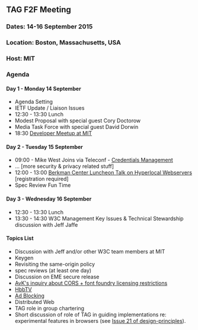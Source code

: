 ## TAG F2F Meeting
### Dates: 14-16 September 2015
### Location: Boston, Massachusetts, USA
### Host: MIT

### Agenda

#### Day 1 - Monday 14 September 

* Agenda Setting
* IETF Update / Liaison Issues
* 12:30 - 13:30 Lunch 
* Modest Proposal with special guest Cory Doctorow
* Media Task Force with special guest David Dorwin
* 18:30 [Developer Meetup at MIT](http://lanyrd.com/2015/w3ctag/)

#### Day 2 - Tuesday 15 September 

* 09:00 - Mike West Joins via Teleconf - [Credentials Management](https://github.com/w3ctag/spec-reviews/issues/49#issuecomment-137444228)
* … [more security & privacy related stuff]
* 12:00 - 13:00 [Berkman Center Luncheon Talk on Hyperlocal Webservers](https://cyber.law.harvard.edu/events/luncheon/2015/09/Griffey) [registration required]
* Spec Review Fun Time

#### Day 3 - Wednesday 16 September 

* 12:30 - 13:30 Lunch
* 13:30 - 14:30 W3C Management Key Issues & Technical Stewardship discussion with Jeff Jaffe

#### Topics List

* Discussion with Jeff and/or other W3C team members at MIT
* Keygen
* Revisiting the same-origin policy
* spec reviews (at least one day)
* Discussion on EME secure release
* [AvK's inquiry about CORS + font foundry licensing restrictions](https://lists.w3.org/Archives/Public/www-tag/2015Aug/0002.html)
* [HbbTV](https://github.com/w3ctag/wiki/wiki/HbbTV)
* [Ad Blocking](https://github.com/w3ctag/wiki/wiki/AdBlocking)
* Distributed Web
* TAG role in group chartering
* Short discussion of role of TAG in guiding implementations re: experimental features in browsers (see [Issue 21 of design-principles](https://github.com/w3ctag/design-principles/issues/21)).
